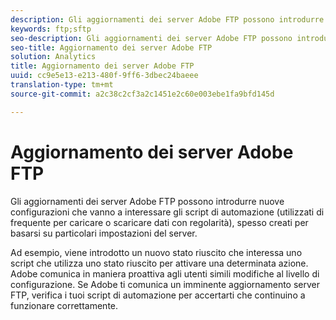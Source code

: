 ```yaml
---
description: Gli aggiornamenti dei server Adobe FTP possono introdurre nuove configurazioni che vanno a interessare gli script di automazione (utilizzati di frequente per caricare o scaricare dati con regolarità), spesso creati per basarsi su particolari impostazioni del server.
keywords: ftp;sftp
seo-description: Gli aggiornamenti dei server Adobe FTP possono introdurre nuove configurazioni che vanno a interessare gli script di automazione (utilizzati di frequente per caricare o scaricare dati con regolarità), spesso creati per basarsi su particolari impostazioni del server.
seo-title: Aggiornamento dei server Adobe FTP
solution: Analytics
title: Aggiornamento dei server Adobe FTP
uuid: cc9e5e13-e213-480f-9ff6-3dbec24baeee
translation-type: tm+mt
source-git-commit: a2c38c2cf3a2c1451e2c60e003ebe1fa9bfd145d

---
```



# Aggiornamento dei server Adobe FTP

Gli aggiornamenti dei server Adobe FTP possono introdurre nuove configurazioni che vanno a interessare gli script di automazione (utilizzati di frequente per caricare o scaricare dati con regolarità), spesso creati per basarsi su particolari impostazioni del server.

Ad esempio, viene introdotto un nuovo stato riuscito che interessa uno script che utilizza uno stato riuscito per attivare una determinata azione. Adobe comunica in maniera proattiva agli utenti simili modifiche al livello di configurazione. Se Adobe ti comunica un imminente aggiornamento server FTP, verifica i tuoi script di automazione per accertarti che continuino a funzionare correttamente.
